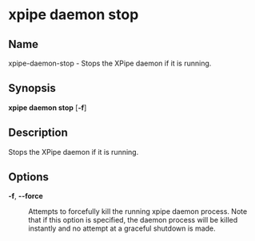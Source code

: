 # xpipe daemon stop

<h2 id="_name">Name</h2>
<div class="sectionbody">
<p>xpipe-daemon-stop - Stops the XPipe daemon if it is running.</p>
</div>
<div class="sect1">
<h2 id="_synopsis">Synopsis</h2>
<div class="sectionbody">
<div class="paragraph">
<p><strong>xpipe daemon stop</strong> [<strong>-f</strong>]</p>
</div>
</div>
</div>
<div class="sect1">
<h2 id="_description">Description</h2>
<div class="sectionbody">
<div class="paragraph">
<p>Stops the XPipe daemon if it is running.</p>
</div>
</div>
</div>
<div class="sect1">
<h2 id="_options">Options</h2>
<div class="sectionbody">
<div class="dlist">
<dl>
<dt class="hdlist1"><strong>-f</strong>, <strong>--force</strong></dt>
<dd>
<p>Attempts to forcefully kill the running xpipe daemon process. Note that if this option is specified, the daemon process will be killed instantly and no attempt at a graceful shutdown is made.</p>
</dd>
</dl>
</div>
</div>
</div>
